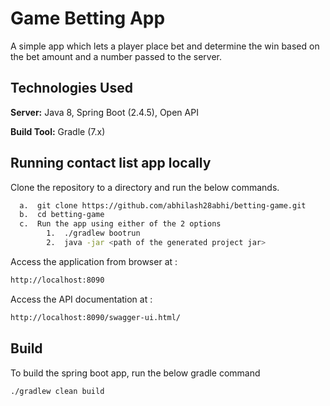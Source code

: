 # Game Betting App

A simple app which lets a player place bet and determine the win based on the bet amount and a number passed to the server.


## Technologies Used

**Server:** Java 8, Spring Boot (2.4.5), Open API


**Build Tool:** Gradle (7.x)
## Running contact list app locally

Clone the repository to a directory and run the below commands.

```bash
  a.  git clone https://github.com/abhilash28abhi/betting-game.git
  b.  cd betting-game
  c.  Run the app using either of the 2 options
        1.  ./gradlew bootrun
        2.  java -jar <path of the generated project jar>
```

Access the application from browser at :
```bash
http://localhost:8090
```
Access the API documentation at :
```bash
http://localhost:8090/swagger-ui.html/
```

## Build
To build the spring boot app, run the below gradle command

```
./gradlew clean build
```